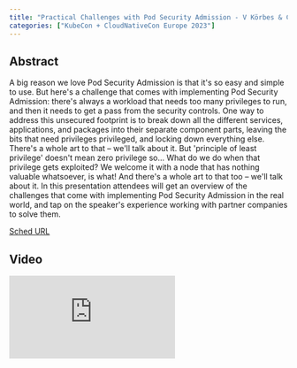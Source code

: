 ```yaml
---
title: "Practical Challenges with Pod Security Admission - V Körbes & Christian Schlotter, VMware"
categories: ["KubeCon + CloudNativeCon Europe 2023"]
---
```


## Abstract

A big reason we love Pod Security Admission is that it's so easy and simple to use. But here's a challenge that comes with implementing Pod Security Admission: there's always a workload that needs too many privileges to run, and then it needs to get a pass from the security controls. One way to address this unsecured footprint is to break down all the different services, applications, and packages into their separate component parts, leaving the bits that need privileges privileged, and locking down everything else. There's a whole art to that – we'll talk about it. But 'principle of least privilege' doesn't mean zero privilege so... What do we do when that privilege gets exploited? We welcome it with a node that has nothing valuable whatsoever, is what! And there's a whole art to that too – we'll talk about it. In this presentation attendees will get an overview of the challenges that come with implementing Pod Security Admission in the real world, and tap on the speaker's experience working with partner companies to solve them.

[Sched URL](https://kccnceu2023.sched.com/event/c47fda525b082c547a0f92dfaa68810f)

## Video

<iframe src="https://www.youtube.com/embed/DO32j_MYbHU" frameborder="0" allow="accelerometer; autoplay; encrypted-media; gyroscope; picture-in-picture" allowfullscreen></iframe>
